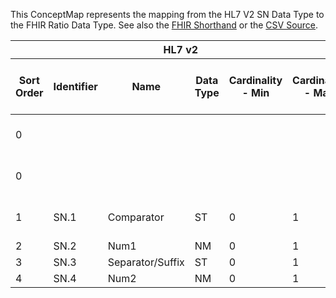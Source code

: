 
This ConceptMap represents the mapping from the HL7 V2 SN Data Type to the FHIR Ratio Data Type. See also the <a href='https://github.com/HL7/v2-to-fhir/blob/master/tank/Datatype SN to Ratio.fsh'>FHIR Shorthand</a> or the <a href='https://github.com/HL7/v2-to-fhir/blob/master/mappings/datatypes/HL7 Data Type - FHIR R4_ SN[Ratio] - Sheet1.csv'>CSV Source</a>.
<table class='grid'><thead>
<tr><th colspan='6'>HL7 v2</th><th colspan='3'>Condition (IF True, args)</th><th colspan='8'>HL7 FHIR</th><th rowspan='2'>Comments</th></tr>
<tr><th title='Rows are listed in sequence of how they appear in the v2 standard. The first column, Sort Order, provides a sort order that can re-create the original v2 standard sequence in case one opts to re-sort/filter the rows.'>Sort Order</th><th title='Contains the formal Data Type Name and Component Sequence according to the base standard using &quot;.&quot; as the delimiter.'>Identifier</th><th title='The formal name of the field in the most current published version.'>Name</th><th title='The data type of the field in the most current published version if not deprecated, otherwise the data type at the time it was deprecated and removed.'>Data Type</th><th title='The V2 min cardinality expressed numerically.'>Cardinality - Min</th><th title='The V2 max cardinality expressed numerically.' style='border-right: 2px'>Cardinality - Max</th><th title='Condition in an easy to read syntax (Computable ANTLR)'>Computable ANTLR</th><th title='Condition in FHIRPath Notation'>Computable FHIRPath</th><th title='Condition expressed in narrative form' style='border-right: 2px'>Narrative</th><th title='An existing FHIR attribute in the target FHIR version.'>FHIR Attribute</th><th title='The FHIR attribute&apos;s data type in the target FHIR version.'>Proposed Extension</th><th title='The proposed FHIR Extension.'>Data Type</th><th title='The FHIR min cardinality expressed numerically.'>Cardinality - Min</th><th title='The FHIR max cardinality expressed numerically.' style='border-right: 2px'>Cardinality - Max</th><th title='The URL to the Data Type Map that is to be used for the attribute in this segment.'>Data Type Mapping</th><th title='The fixed or computed value to assign.'>Vocabulary Mapping<br/>(IS, ID, CE, CEN, CWE)</th><th title='Mapping for terminology tables.'>Assignment</th></tr></thead>
<tbody>
<tr><td>0</td><td></td><td></td><td></td><td></td><td style='border-right: 2px'></td><td>If SN.3 OR SN.4 VALUED</td><td></td><td style='border-right: 2px'></td><td><a href='https://hl7.org/fhir/R4/datatypes-definitions.html#Ratio.Ratio.extension.url'>Ratio.extension.url</a></td><td></td><td><a href='https://hl7.org/fhir/R4/datatypes-definitions.html#Ratio.Ratio.uri'>Ratio.uri</a></td><td></td><td></td><td></td><td></td><td>"<a href='http://hl7.org/fhir/StructureDefinition/originalText'>http://hl7.org/fhir/StructureDefinition/originalText</a>"</td><td></td></tr>
<tr><td>0</td><td></td><td></td><td></td><td></td><td style='border-right: 2px'></td><td>If SN.3 OR SN.4 VALUED</td><td></td><td style='border-right: 2px'></td><td><a href='https://hl7.org/fhir/R4/datatypes-definitions.html#Ratio.Ratio.extension.valueString'>Ratio.extension.valueString</a></td><td></td><td><a href='https://hl7.org/fhir/R4/datatypes-definitions.html#Ratio.Ratio.string'>Ratio.string</a></td><td></td><td></td><td></td><td></td><td>SN.1+" "+SN.2+" "+SN.3+" "+SN.4</td><td></td></tr>
<tr><td>1</td><td>SN.1</td><td>Comparator</td><td>ST</td><td>0</td><td style='border-right: 2px'>1</td><td>IF NOT EQUAL TO "="</td><td></td><td style='border-right: 2px'></td><td><a href='https://hl7.org/fhir/R4/datatypes-definitions.html#Ratio.Ratio.numerator.comparator'>Ratio.numerator.comparator</a></td><td></td><td></td><td></td><td></td><td></td><td></td><td></td><td></td></tr>
<tr><td>2</td><td>SN.2</td><td>Num1</td><td>NM</td><td>0</td><td style='border-right: 2px'>1</td><td></td><td></td><td style='border-right: 2px'></td><td><a href='https://hl7.org/fhir/R4/datatypes-definitions.html#Ratio.Ratio.numerator.value'>Ratio.numerator.value</a></td><td></td><td><a href='https://hl7.org/fhir/R4/datatypes-definitions.html#Ratio.Ratio.decimal'>Ratio.decimal</a></td><td>0</td><td>1</td><td></td><td></td><td></td><td></td></tr>
<tr><td>3</td><td>SN.3</td><td>Separator/Suffix</td><td>ST</td><td>0</td><td style='border-right: 2px'>1</td><td></td><td></td><td style='border-right: 2px'></td><td></td><td></td><td></td><td></td><td></td><td></td><td></td><td></td><td></td></tr>
<tr><td>4</td><td>SN.4</td><td>Num2</td><td>NM</td><td>0</td><td style='border-right: 2px'>1</td><td></td><td></td><td style='border-right: 2px'></td><td><a href='https://hl7.org/fhir/R4/datatypes-definitions.html#Ratio.Ratio.denominator.value'>Ratio.denominator.value</a></td><td></td><td><a href='https://hl7.org/fhir/R4/datatypes-definitions.html#Ratio.Ratio.decimal'>Ratio.decimal</a></td><td>0</td><td>1</td><td></td><td></td><td></td><td></td></tr>
</tbody></table>
